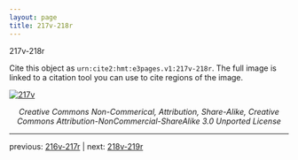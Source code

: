 ```yaml
---
layout: page
title: 217v-218r
---
```


217v-218r

Cite this object as `urn:cite2:hmt:e3pages.v1:217v-218r`.  The full image is linked to a citation tool you can use to cite regions of the image.

[![217v](http://www.homermultitext.org/iipsrv?IIIF=/project/homer/pyramidal/deepzoom/hmt/e3bifolio/v1/null.tif/full/800,/0/default.jpg)](http://www.homermultitext.org/ict2/?urn=urn:cite2:hmt:e3bifolio.v1:null) 

<p style="text-align: center; font-style: italic;">Creative Commons Non-Commerical, Attribution, Share-Alike, Creative Commons Attribution-NonCommercial-ShareAlike 3.0 Unported License</p>

---

previous: [216v-217r](../216v-217r/) | next: [218v-219r](../218v-219r/)